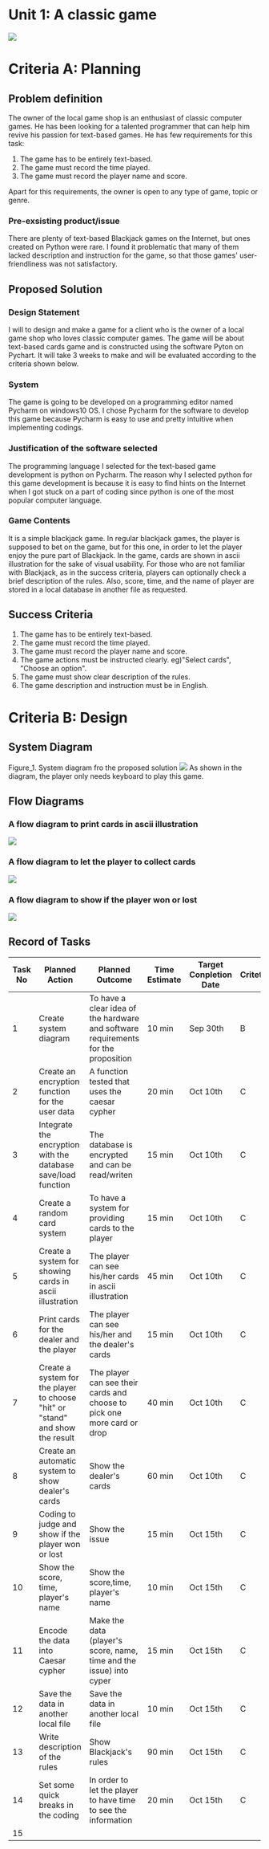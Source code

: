 # Unit 1: A classic game 
![](game.gif)

# Criteria A: Planning

## Problem definition

The owner of the local game shop is an enthusiast of classic computer games. He has been looking for a talented programmer that can help him revive his passion for text-based games. He has few requirements for this task:

1. The game has to be entirely text-based.
2. The game must record the time played.
3. The game must record the player name and score.

Apart for this requirements, the owner is open to any type of game, topic or genre.

### Pre-exsisting product/issue

There are plenty of text-based Blackjack games on the Internet, but ones created on Python were rare. I found it problematic that many of them lacked description and instruction for the game, so that those games' user-friendliness was not satisfactory.

## Proposed Solution

### Design Statement

I will to design and make a game for a client who is the owner of a local game shop who loves classic computer games. The game will be about text-based cards game and is constructed using the software Pyton on Pychart. It will take 3 weeks to make and will be evaluated according to the criteria shown below. 

### System

The game is going to be developed on a programming editor named Pycharm on windows10 OS. I chose Pycharm for the software to develop this game because Pycharm is easy to use and pretty intuitive when implementing codings.

### Justification of the software selected

The programming language I selected for the text-based game development is python on Pycharm. The reason why I selected python for this game development is because it is easy to find hints on the Internet when I got stuck on a part of coding since python is one of the most popular computer language.

### Game Contents

It is a simple blackjack game. In regular blackjack games, the player is supposed to bet on the game, but for this one, in order to let the player enjoy the pure part of Blackjack. In the game, cards are shown in ascii illustration for the sake of visual usability. For those who are not familiar with Blackjack, as in the success criteria, players can optionally check a brief description of the rules. Also, score, time, and the name of player are stored in a local database in another file as requested.

## Success Criteria

1. The game has to be entirely text-based.
2. The game must record the time played.
3. The game must record the player name and score.
4. The game actions must be instructed clearly. eg)"Select cards", "Choose an option".
5. The game must show clear description of the rules.
6. The game description and instruction must be in English.

# Criteria B: Design

## System Diagram

Figure_1. System diagram fro the proposed solution
![](SystemDiagram1.jpg)
As shown in the diagram, the player only needs keyboard to play this game.

## Flow Diagrams

### A flow diagram to print cards in ascii illustration

![](flow_diagram_print_cards_inascii.png)

### A flow diagram to let the player to collect cards

![](flow_diagram_player's_turn.png)

### A flow diagram to show if the player won or lost

![](flow_diagram_print_issue_cardgame.png)

## Record of Tasks

| Task No | Planned Action                                                                | Planned Outcome                                                                    | Time Estimate | Target Conpletion Date | Critetion |
|---------|-------------------------------------------------------------------------------|------------------------------------------------------------------------------------|---------------|------------------------|-----------|
| 1       | Create system diagram                                                         | To have a clear idea of the hardware and software requirements for the proposition | 10 min        | Sep 30th               | B         |
| 2       | Create an encryption function for the user data                               | A function tested that uses the caesar cypher                                      | 20 min        | Oct 10th               | C         |
| 3       | Integrate the encryption with the database save/load function                 | The database is encrypted and can be read/writen                                   | 15 min        | Oct 10th               | C         |
| 4       | Create a random card system                                                   | To have a system for providing cards to the player                                 | 15 min        | Oct 10th               | C         |
| 5       | Create a system for showing cards in ascii illustration                       | The player can see his/her cards in ascii illustration                             | 45 min        | Oct 10th               | C         |
| 6       | Print cards for the dealer and the player                                     | The player can see his/her and the dealer's cards                                  | 15 min        | Oct 10th               | C         |
| 7       | Create a system for the player to choose "hit" or "stand" and show the result | The player can see their cards and choose to pick one more card or drop            | 40 min        | Oct 10th               | C         |
| 8       | Create an automatic system to show dealer's cards                             | Show the dealer's cards                                                            | 60 min        | Oct 10th               | C         |
| 9       | Coding to judge and show if the player won or lost                            | Show the issue                                                                     | 15 min        | Oct 15th               | C         |
| 10      | Show the score, time, player's name                                           | Show the score,time, player's name                                                 | 10 min        | Oct 15th               | C         |
| 11      | Encode the data into Caesar cypher                                            | Make the data (player's score, name, time and the issue) into cyper                | 15 min        | Oct 15th               | C         |
| 12      | Save the data in  another local file                                          | Save the data in another local file                                                | 10 min        | Oct 15th               | C         |
| 13      | Write description of the rules                                                | Show Blackjack's rules                                                             | 90 min        | Oct 15th               | C         |
| 14      | Set some quick breaks in the coding                                           | In order to let the player to have time to see the information                     | 20 min        | Oct 15th               | C         |
| 15      |                                                                               |                                                                                    |               |                        |           |
